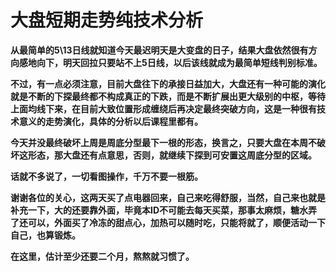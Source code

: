 大盘短期走势纯技术分析
====



**从最简单的5\13日线就知道今天最迟明天是大变盘的日子，结果大盘依然很有方向感地向下，明天回拉只要站不上5日线，以后该线就成为最简单短线判别标准。**

**不过，有一点必须注意，目前大盘往下的承接日益加大，大盘还有一种可能的演化就是不断的下探最终都不构成真正的下跌，而是不断扩展出更大级别的中枢，等待上面均线下来，在目前大致位置形成缠绕后再决定最终突破方向，这是一种很有技术意义的走势演化，具体的分析以后课程里都有。**

**今天并没最终破坏上周是周底分型最下一根的形态，换言之，只要大盘在本周不破坏这形态，那大盘还有点意思，否则，就继续下探到可安置这周底分型的区域。**

**话就不多说了，一切看图操作，千万不要一根筋。**

**谢谢各位的关心，这两天买了点电器回来，自己来吃得舒服，当然，自己来也就是补充一下，大的还要靠外面，毕竟本ID不可能去每天买菜，那事太麻烦，糖水弄了还可以，外面买了冷冻的甜点心，加热可以随时吃，只能将就了，顺便活动一下自己，也算锻炼。**

**在这里，估计至少还要二个月，熬熬就习惯了。**
